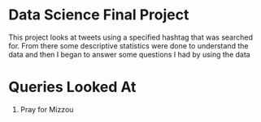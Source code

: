 # Data Science Final Project

This project looks at tweets using a specified hashtag that was searched for.  From there some descriptive statistics were done to understand the data and then I began to answer some questions I had by using the data

# Queries Looked At
1. Pray for Mizzou

